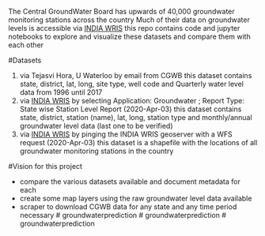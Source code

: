 The Central GroundWater Board has upwards of 40,000 groundwater monitoring stations across the country
Much of their data on groundwater levels is accessible via [INDIA WRIS](https://indiawris.gov.in/wris/#/DataDownload)
this repo contains code and jupyter notebooks to explore and visualize these datasets and compare them with each other

#Datasets
1) via Tejasvi Hora, U Waterloo
by email from CGWB
this dataset contains state, district, lat, long, site type, well code and Quarterly water level data from 1996 until 2017
2) via [INDIA WRIS](https://indiawris.gov.in/wris/#/DataDownload) 
by selecting Application: Groundwater ; Report Type: State wise Station Level Report (2020-Apr-03)
this dataset contains state, district, station (name), lat, long, station type and monthly/annual groundwater level data (last one to be verified)
3) via [INDIA WRIS](https://indiawris.gov.in/wris/#/DataDownload) 
by pinging the INDIA WRIS geoserver with a WFS request (2020-Apr-03)
this dataset is a shapefile with the locations of all groundwater monitoring stations in the country

#Vision for this project
- compare the various datasets available and document metadata for each
- create some map layers using the raw groundwater level data available
- scraper to download CGWB data for any state and any time period necessary
#   g r o u n d w a t e r p r e d i c t i o n  
 #   g r o u n d w a t e r p r e d i c t i o n  
 #   g r o u n d w a t e r p r e d i c t i o n  
 